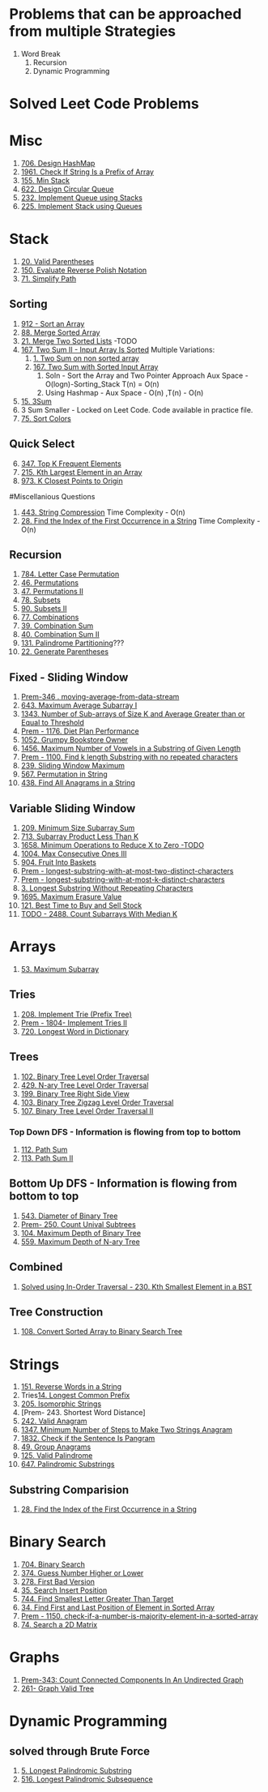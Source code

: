 # Problems that can be approached from multiple Strategies

1. Word Break 
    1. Recursion
    2. Dynamic Programming



# Solved Leet Code Problems

# Misc
1. [706. Design HashMap](https://leetcode.com/problems/design-hashmap/)
2. [1961. Check If String Is a Prefix of Array](https://leetcode.com/problems/check-if-string-is-a-prefix-of-array/)
3. [155. Min Stack](https://leetcode.com/problems/min-stack/)
4. [622. Design Circular Queue](https://leetcode.com/problems/design-circular-queue/)
5. [232. Implement Queue using Stacks](https://leetcode.com/problems/implement-queue-using-stacks/)
6. [225. Implement Stack using Queues](https://leetcode.com/problems/implement-stack-using-queues/)

# Stack
1. [20. Valid Parentheses](https://leetcode.com/problems/valid-parentheses/)
2. [150. Evaluate Reverse Polish Notation](https://leetcode.com/problems/evaluate-reverse-polish-notation/)
3. [71. Simplify Path](https://leetcode.com/problems/simplify-path/)

## Sorting 
1. [912 - Sort an Array](https://leetcode.com/problems/sort-an-array/)
2. [88. Merge Sorted Array](https://leetcode.com/problems/merge-sorted-array/)
3. [21. Merge Two Sorted Lists](https://leetcode.com/problems/merge-two-sorted-lists/) -TODO
4. [167. Two Sum II - Input Array Is Sorted](https://leetcode.com/problems/two-sum-ii-input-array-is-sorted/)
    Multiple Variations:
    1. [1. Two Sum on non sorted array](https://leetcode.com/problems/two-sum/)
    2. [167. Two Sum with Sorted Input Array](https://leetcode.com/problems/two-sum-ii-input-array-is-sorted/)  
        1. Soln - Sort the Array and Two Pointer Approach
         Aux Space - O(logn)-Sorting_Stack  T(n) = O(n)
        2.  Using Hashmap - Aux Space - O(n) ,T(n)  - O(n)
5. [15. 3Sum](https://leetcode.com/problems/3sum/)
6. 3 Sum Smaller - Locked on Leet Code. Code available in practice file.
5. [75. Sort Colors](https://leetcode.com/problems/sort-colors/)
## Quick Select 
6. [347. Top K Frequent Elements](https://leetcode.com/problems/top-k-frequent-elements/)
7. [215. Kth Largest Element in an Array](https://leetcode.com/problems/kth-largest-element-in-an-array/)
8. [973. K Closest Points to Origin](https://leetcode.com/problems/k-closest-points-to-origin/)





#Miscellanious Questions
1. [443. String Compression](https://leetcode.com/problems/string-compression/)
Time Complexity - O(n)
2. [28. Find the Index of the First Occurrence in a String](https://leetcode.com/problems/find-the-index-of-the-first-occurrence-in-a-string/)
Time Complexity - O(n)


## Recursion 
1. [784. Letter Case Permutation](https://leetcode.com/problems/letter-case-permutation/)
2. [46. Permutations](https://leetcode.com/problems/permutations/)
3. [47. Permutations II](https://leetcode.com/problems/permutations-ii/)
4. [78. Subsets](https://leetcode.com/problems/subsets/)
5. [90. Subsets II](https://leetcode.com/problems/subsets-ii/)
6. [77. Combinations](https://leetcode.com/problems/combinations/)
7. [39. Combination Sum](https://leetcode.com/problems/combination-sum/)
8. [40. Combination Sum II](https://leetcode.com/problems/combination-sum-ii/)
9. [131. Palindrome Partitioning](https://leetcode.com/problems/palindrome-partitioning/)???
10. [22. Generate Parentheses](https://leetcode.com/problems/generate-parentheses/)


## Fixed - Sliding Window
1. [Prem-346 . moving-average-from-data-stream](https://leetcode.com/problems/moving-average-from-data-stream/)
2. [643. Maximum Average Subarray I](https://leetcode.com/problems/maximum-average-subarray-i/)
3. [1343. Number of Sub-arrays of Size K and Average Greater than or Equal to Threshold](https://leetcode.com/problems/number-of-sub-arrays-of-size-k-and-average-greater-than-or-equal-to-threshold/)
4. [Prem - 1176. Diet Plan Performance](https://leetcode.com/problems/diet-plan-performance/)
5. [1052. Grumpy Bookstore Owner](https://leetcode.com/problems/grumpy-bookstore-owner/)
6. [1456. Maximum Number of Vowels in a Substring of Given Length](https://leetcode.com/problems/maximum-number-of-vowels-in-a-substring-of-given-length/)
7. [Prem - 1100. Find k length Substring with no repeated characters](https://leetcode.com/problems/find-k-length-substrings-with-no-repeated-characters/)
8. [239. Sliding Window Maximum](https://leetcode.com/problems/sliding-window-maximum/)
9. [567. Permutation in String](https://leetcode.com/problems/permutation-in-string/)
10. [438. Find All Anagrams in a String](https://leetcode.com/problems/permutation-in-string/)

## Variable Sliding Window

1. [209. Minimum Size Subarray Sum](https://leetcode.com/problems/minimum-size-subarray-sum/)
2. [713. Subarray Product Less Than K](https://leetcode.com/problems/subarray-product-less-than-k/)
3. [1658. Minimum Operations to Reduce X to Zero  -TODO](https://leetcode.com/problems/minimum-operations-to-reduce-x-to-zero/)
4. [1004. Max Consecutive Ones III](https://leetcode.com/problems/max-consecutive-ones-iii/)
5. [904. Fruit Into Baskets](https://leetcode.com/problems/fruit-into-baskets/)
6. [Prem - longest-substring-with-at-most-two-distinct-characters](https://leetcode.com/problems/longest-substring-with-at-most-two-distinct-characters/)
7. [Prem - longest-substring-with-at-most-k-distinct-characters](https://leetcode.com/problems/longest-substring-with-at-most-k-distinct-characters/)
8. [3. Longest Substring Without Repeating Characters](https://leetcode.com/problems/longest-substring-without-repeating-characters/)
9. [1695. Maximum Erasure Value](https://leetcode.com/problems/maximum-erasure-value/)
10. [121. Best Time to Buy and Sell Stock](https://leetcode.com/problems/best-time-to-buy-and-sell-stock/)
11. [TODO - 2488. Count Subarrays With Median K](https://leetcode.com/problems/count-subarrays-with-median-k/)

# Arrays
1. [53. Maximum Subarray](https://leetcode.com/problems/maximum-subarray/)

## Tries

1. [208. Implement Trie (Prefix Tree)](https://leetcode.com/problems/implement-trie-prefix-tree/)
2. [Prem - 1804- Implement Tries II]()
3. [720. Longest Word in Dictionary](https://leetcode.com/problems/longest-word-in-dictionary/)


## Trees

1. [102. Binary Tree Level Order Traversal](https://leetcode.com/problems/binary-tree-level-order-traversal/)
2. [429. N-ary Tree Level Order Traversal](https://leetcode.com/problems/n-ary-tree-level-order-traversal/)
3. [199. Binary Tree Right Side View](https://leetcode.com/problems/binary-tree-right-side-view/)
4. [103. Binary Tree Zigzag Level Order Traversal](https://leetcode.com/problems/binary-tree-zigzag-level-order-traversal/)
5. [107. Binary Tree Level Order Traversal II](https://leetcode.com/problems/binary-tree-level-order-traversal-ii/)

### Top Down DFS - Information is flowing from top to bottom
1. [112. Path Sum](https://leetcode.com/problems/path-sum/)
2. [113. Path Sum II](https://leetcode.com/problems/path-sum-ii/)

## Bottom Up DFS - Information is flowing from bottom to top
1. [543. Diameter of Binary Tree](https://leetcode.com/problems/diameter-of-binary-tree/)
2. [Prem- 250. Count Unival Subtrees](https://leetcode.com/problems/count-univalue-subtrees/)
3. [104. Maximum Depth of Binary Tree](https://leetcode.com/problems/maximum-depth-of-binary-tree/)
4. [559. Maximum Depth of N-ary Tree](https://leetcode.com/problems/maximum-depth-of-n-ary-tree/)

## Combined
1. [Solved using In-Order Traversal - 230. Kth Smallest Element in a BST](https://leetcode.com/problems/kth-smallest-element-in-a-bst/)

## Tree Construction
1. [108. Convert Sorted Array to Binary Search Tree](https://leetcode.com/problems/convert-sorted-array-to-binary-search-tree/)


# Strings

1. [151. Reverse Words in a String](https://leetcode.com/problems/reverse-words-in-a-string/)
2. Tries[14. Longest Common Prefix](https://leetcode.com/problems/longest-common-prefix/)
3. [205. Isomorphic Strings](https://leetcode.com/problems/isomorphic-strings/)
4. [Prem- 243. Shortest Word Distance]
5. [242. Valid Anagram](https://leetcode.com/problems/valid-anagram/)
6. [1347. Minimum Number of Steps to Make Two Strings Anagram](https://leetcode.com/problems/minimum-number-of-steps-to-make-two-strings-anagram/)
7. [1832. Check if the Sentence Is Pangram](https://leetcode.com/problems/check-if-the-sentence-is-pangram/)
8. [49. Group Anagrams](https://leetcode.com/problems/group-anagrams/)
9. [125. Valid Palindrome](https://leetcode.com/problems/valid-palindrome/)
10. [647. Palindromic Substrings](https://leetcode.com/problems/palindromic-substrings/)

## Substring Comparision
1. [28. Find the Index of the First Occurrence in a String](https://leetcode.com/problems/find-the-index-of-the-first-occurrence-in-a-string/)


# Binary Search

1. [704. Binary Search](https://leetcode.com/problems/binary-search/)
2. [374. Guess Number Higher or Lower](https://leetcode.com/problems/guess-number-higher-or-lower/)
3. [278. First Bad Version](https://leetcode.com/problems/first-bad-version/)
4. [35. Search Insert Position](https://leetcode.com/problems/search-insert-position/)
5. [744. Find Smallest Letter Greater Than Target](https://leetcode.com/problems/find-smallest-letter-greater-than-target/)
6. [34. Find First and Last Position of Element in Sorted Array](https://leetcode.com/problems/find-first-and-last-position-of-element-in-sorted-array/)
7. [Prem - 1150. check-if-a-number-is-majority-element-in-a-sorted-array](https://leetcode.com/problems/check-if-a-number-is-majority-element-in-a-sorted-array/)
8. [74. Search a 2D Matrix](https://leetcode.com/problems/search-a-2d-matrix/)


# Graphs
1. [Prem-343: Count Connected Components In An Undirected Graph](https://leetcode.com/problems/number-of-connected-components-in-an-undirected-graph/)
2. [261- Graph Valid Tree](https://leetcode.com/problems/graph-valid-tree/)

# Dynamic Programming

## solved through Brute Force

1. [5. Longest Palindromic Substring](https://leetcode.com/problems/longest-palindromic-substring/)
2. [516. Longest Palindromic Subsequence](https://leetcode.com/problems/longest-palindromic-subsequence/)